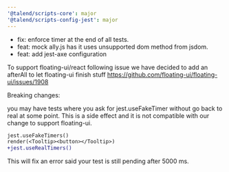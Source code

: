 ```yaml
---
'@talend/scripts-core': major
'@talend/scripts-config-jest': major
---
```


- fix: enforce timer at the end of all tests.
- feat: mock ally.js has it uses unsupported dom method from jsdom.
- feat: add jest-axe configuration


To support floating-ui/react following issue we have decided to add an afterAll to let floating-ui finish stuff
https://github.com/floating-ui/floating-ui/issues/1908


Breaking changes:

you may have tests where you ask for jest.useFakeTimer without go back to real at some point. This is a side effect and it is not compatible with our change to support floating-ui.

```diff
jest.useFakeTimers()
render(<Tooltip><button></Tooltip>)
+jest.useRealTimers()
```

This will fix an error said your test is still pending after 5000 ms.

